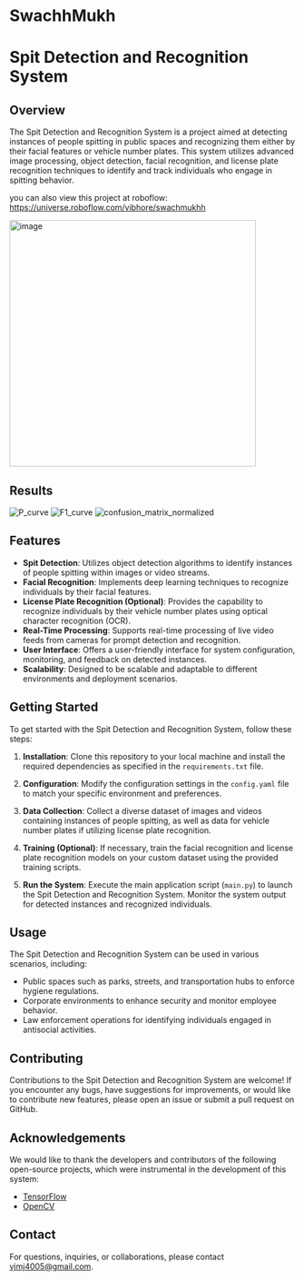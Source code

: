 # SwachhMukh

# Spit Detection and Recognition System

## Overview

The Spit Detection and Recognition System is a project aimed at detecting instances of people spitting in public spaces and recognizing them either by their facial features or vehicle number plates. This system utilizes advanced image processing, object detection, facial recognition, and license plate recognition techniques to identify and track individuals who engage in spitting behavior.

you can also view this project at roboflow: https://universe.roboflow.com/vibhore/swachmukhh

<img width="434" alt="image" src="https://github.com/user-attachments/assets/9b30e0d5-c47c-4f54-8a0b-daa0ee7c7b0e">


## Results

![P_curve](https://github.com/user-attachments/assets/2d4bcdb1-c1c2-4c24-87a8-bdf2d5987ec1)
![F1_curve](https://github.com/user-attachments/assets/f3109540-38f0-4f1d-b14f-c4eff9e2e99f)
![confusion_matrix_normalized](https://github.com/user-attachments/assets/c229bfbf-2e0c-4c39-9560-b45bea2c8fa6)




## Features

- **Spit Detection**: Utilizes object detection algorithms to identify instances of people spitting within images or video streams.
- **Facial Recognition**: Implements deep learning techniques to recognize individuals by their facial features.
- **License Plate Recognition (Optional)**: Provides the capability to recognize individuals by their vehicle number plates using optical character recognition (OCR).
- **Real-Time Processing**: Supports real-time processing of live video feeds from cameras for prompt detection and recognition.
- **User Interface**: Offers a user-friendly interface for system configuration, monitoring, and feedback on detected instances.
- **Scalability**: Designed to be scalable and adaptable to different environments and deployment scenarios.

## Getting Started

To get started with the Spit Detection and Recognition System, follow these steps:

1. **Installation**: Clone this repository to your local machine and install the required dependencies as specified in the `requirements.txt` file.

2. **Configuration**: Modify the configuration settings in the `config.yaml` file to match your specific environment and preferences.

3. **Data Collection**: Collect a diverse dataset of images and videos containing instances of people spitting, as well as data for vehicle number plates if utilizing license plate recognition.

4. **Training (Optional)**: If necessary, train the facial recognition and license plate recognition models on your custom dataset using the provided training scripts.

5. **Run the System**: Execute the main application script (`main.py`) to launch the Spit Detection and Recognition System. Monitor the system output for detected instances and recognized individuals.

## Usage

The Spit Detection and Recognition System can be used in various scenarios, including:

- Public spaces such as parks, streets, and transportation hubs to enforce hygiene regulations.
- Corporate environments to enhance security and monitor employee behavior.
- Law enforcement operations for identifying individuals engaged in antisocial activities.

## Contributing

Contributions to the Spit Detection and Recognition System are welcome! If you encounter any bugs, have suggestions for improvements, or would like to contribute new features, please open an issue or submit a pull request on GitHub.


## Acknowledgements

We would like to thank the developers and contributors of the following open-source projects, which were instrumental in the development of this system:

- [TensorFlow](https://github.com/tensorflow/tensorflow)
- [OpenCV](https://github.com/opencv/opencv)


## Contact

For questions, inquiries, or collaborations, please contact vjmj4005@gmail.com.
